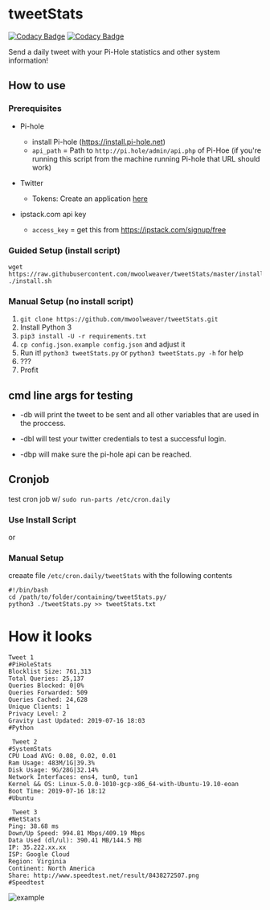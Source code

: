 # tweetStats

[![Codacy Badge](https://api.codacy.com/project/badge/Grade/1451288d3ab84c5385cb3b5f75f37eb0)](https://www.codacy.com/manual/mwoolweaver/tweetStats?utm_source=github.com&amp;utm_medium=referral&amp;utm_content=mwoolweaver/tweetStats&amp;utm_campaign=Badge_Grade) [![Codacy Badge](https://api.codacy.com/project/badge/Coverage/1451288d3ab84c5385cb3b5f75f37eb0)](https://www.codacy.com/manual/mwoolweaver/tweetStats?utm_source=github.com&amp;utm_medium=referral&amp;utm_content=mwoolweaver/tweetStats&amp;utm_campaign=Badge_Coverage)

Send a daily tweet with your Pi-Hole statistics and other system information!

## How to use

### Prerequisites

  * Pi-hole

    - install Pi-hole (https://install.pi-hole.net) 
    - `api_path` = Path to `http://pi.hole/admin/api.php` of Pi-Hoe (if you're running this script from the machine running Pi-hole that URL should work)

  * Twitter

    - Tokens: Create an application [here](https://apps.twitter.com/)

  * ipstack.com api key

    - `access_key` = get this from https://ipstack.com/signup/free

### Guided Setup (install script)

```
wget https://raw.githubusercontent.com/mwoolweaver/tweetStats/master/install.sh
./install.sh
```

### Manual Setup (no install script)

1. `git clone https://github.com/mwoolweaver/tweetStats.git`
2. Install Python 3
3. `pip3 install -U -r requirements.txt`
4. `cp config.json.example config.json` and adjust it
5. Run it! `python3 tweetStats.py` or `python3 tweetStats.py -h` for help
6. ???
7. Profit

## cmd line args for testing

  *  -db will print the tweet to be sent and all other variables that are used in the proccess.

  *  -dbl will test your twitter credentials to test a successful login.

  *  -dbp will make sure the pi-hole api can be reached. 

## Cronjob

test cron job w/ `sudo run-parts /etc/cron.daily`

### Use Install Script

or 

### Manual Setup

creaate file ```/etc/cron.daily/tweetStats``` with the following contents

```
#!/bin/bash
cd /path/to/folder/containing/tweetStats.py/
python3 ./tweetStats.py >> tweetStats.txt

```


# How it looks

```
Tweet 1
#PiHoleStats
Blocklist Size: 761,313
Total Queries: 25,137
Queries Blocked: 0|0%
Queries Forwarded: 509
Queries Cached: 24,628
Unique Clients: 1
Privacy Level: 2
Gravity Last Updated: 2019-07-16 18:03
#Python

 Tweet 2
#SystemStats
CPU Load AVG: 0.08, 0.02, 0.01
Ram Usage: 483M/1G|39.3%
Disk Usage: 9G/28G|32.14%
Network Interfaces: ens4, tun0, tun1
Kernel && OS: Linux-5.0.0-1010-gcp-x86_64-with-Ubuntu-19.10-eoan
Boot Time: 2019-07-16 18:12
#Ubuntu

 Tweet 3
#NetStats
Ping: 38.68 ms
Down/Up Speed: 994.81 Mbps/409.19 Mbps
Data Used (dl/ul): 390.41 MB/144.5 MB
IP: 35.222.xx.xx
ISP: Google Cloud
Region: Virginia
Continent: North America
Share: http://www.speedtest.net/result/8438272507.png
#Speedtest
```
![example](.github/tweetStats.gif)
